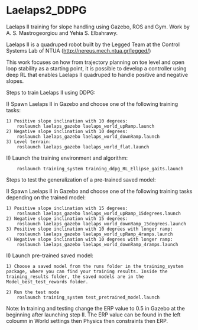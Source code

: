 # Laelaps2_DDPG
Laelaps II training for slope handling using Gazebo, ROS and Gym. Work by A. S. Mastrogeorgiou and Yehia S. Elbahrawy.

Laelaps II is a quadruped robot built by the Legged Team at the Control Systems Lab of NTUA
(http://nereus.mech.ntua.gr/legged/)

This work focuses on how from trajectory planning on toe level and open loop stability as a starting point, it is possible to
develop a controller using deep RL that enables Laelaps II quadruped to handle positive and negative slopes.

Steps to train Laelaps II using DDPG: 

I) Spawn Laelaps II in Gazebo and choose one of the following training tasks:

	1) Positive slope inclination with 10 degrees: 
		roslaunch laelaps_gazebo laelaps_world_upRamp.launch 
	2) Negative slope inclination with 10 degrees:
		roslaunch laelaps_gazebo laelaps_world_downRamp.launch
	3) Level terrain: 
		roslaunch laelaps_gazebo laelaps_world_flat.launch 

II) Launch the training environment and algorithm: 

		roslaunch training_system training_ddpg_RL_Ellipse_gaits.launch

Steps to test the generalization of a pre-trained saved model: 

I) Spawn Laelaps II in Gazebo and choose one of the following training tasks depending on the trained model:
 
	1) Positive slope inclination with 15 degrees: 
		roslaunch laelaps_gazebo laelaps_world_upRamp_15degrees.launch 
	2) Negative slope inclination with 15 degrees:
		roslaunch laelaps_gazebo laelaps_world_downRamp_15degrees.launch
	3) Positive slope inclination with 10 degrees with longer ramp: 
		roslaunch laelaps_gazebo laelaps_world_upRamp_4ramps.launch
	4) Negative slope inclination with 10 degrees with longer ramp: 
		roslaunch laelaps_gazebo laelaps_world_downRamp_4ramps.launch 

II) Launch pre-trained saved model:

	1) Choose a saved model from the runs folder in the training_system package, where you can find your training results. Inside the training_results folder, the saved models are in the Model_best_test_rewards folder.

	2) Run the test node
		roslaunch training_system test_pretrained_model.launch

Note: 
In training and testing change the ERP value to 0.5 in Gazebo at the beginning after launching step II. The ERP value can be found in the left coloumn in World settings then Physics then constraints then ERP.